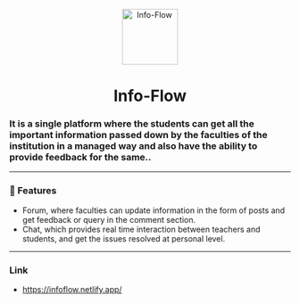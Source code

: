 <p align="center">
    <img alt="Info-Flow" src="public/logo1.png" width="100" />
  </a>
</p>

<h1 align="center">Info-Flow</h1>

### It is a single platform where the students can get all the important information passed down by the faculties of the institution in a managed way and also have the ability to provide feedback for the same..

<hr/>

###  🧐 Features

- Forum, where faculties can update information in the form of posts and get feedback or query in the comment section.
- Chat, which provides real time interaction between teachers and students, and get the issues resolved at personal level.
<hr/>

###  Link

- https://infoflow.netlify.app/